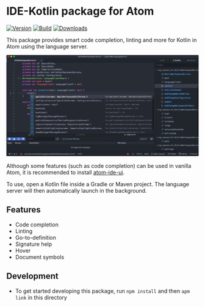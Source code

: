 # IDE-Kotlin package for Atom

[![Version](https://img.shields.io/apm/v/ide-kotlin)](https://atom.io/packages/ide-kotlin)
[![Build](https://img.shields.io/github/workflow/status/fwcd/atom-ide-kotlin/build.yml)](https://github.com/fwcd/atom-ide-kotlin/actions/workflows/build.yml)
[![Downloads](https://img.shields.io/apm/dm/ide-kotlin)](https://atom.io/packages/ide-kotlin)

This package provides smart code completion, linting and more for Kotlin in Atom using the language server.

![Screenshot](https://raw.githubusercontent.com/fwcd/atom-ide-kotlin/master/screenshot.png)

Although some features (such as code completion) can be used in vanilla Atom, it is recommended to install [atom-ide-ui](https://atom.io/packages/atom-ide-ui).

To use, open a Kotlin file inside a Gradle or Maven project. The language server will then automatically launch in the background.

## Features

* Code completion
* Linting
* Go-to-definition
* Signature help
* Hover
* Document symbols

## Development

* To get started developing this package, run `npm install` and then `apm link` in this directory
